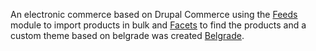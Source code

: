 An electronic commerce based on Drupal Commerce using the [Feeds](https://www.drupal.org/project/feeds) module to import products in bulk and [Facets](https://www.drupal.org/project/facets) to find the products and a custom theme based on belgrade was created [Belgrade](https://www.drupal.org/project/belgrade).
